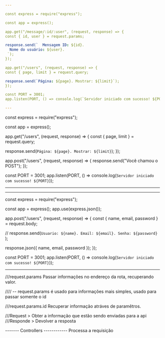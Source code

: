 ```yaml
---

const express = require("express");

const app = express();

app.get("/message/:id/:user", (request, response) => {
const { id, user } = request.params;

response.send(`  Mensagem ID: ${id}.
  Nome do usuário: ${user}.
 `);
});

app.get("/users", (request, response) => {
const { page, limit } = request.query;

response.send(`Página: ${page}. Mostrar: ${limit}`);
});

const PORT = 3001;
app.listen(PORT, () => console.log(`Servidor iniciado com sucesso! ${PORT}`));

---
```


const express = require("express");

const app = express();

app.get("/users", (request, response) => {
const { page, limit } = request.query;

response.send(`Página: ${page}. Mostrar: ${limit}`);
});

app.post("/users", (request, response) => {
response.send("Você chamou o POST");
});

const PORT = 3001;
app.listen(PORT, () => console.log(`Servidor iniciado com sucesso! ${PORT}`));

---

---

const express = require("express");

const app = express();
app.use(express.json());

app.post("/users", (request, response) => {
const { name, email, password } = request.body;

// response.send(`Usuario: ${name}. Email: ${email}. Senha: ${password} `);

response.json({ name, email, password });
});

const PORT = 3001;
app.listen(PORT, () => console.log(`Servidor iniciado com sucesso! ${PORT}`));

---

///request.params Passar informações no endereço da rota, recuperando valor.

//// -- request.params é usado para informações mais simples, usado para passar somente o id

///request.params.id Recuperar informação atráves de paramêtros.

///Request > Obter a informação que estão sendo enviadas para a api
///Responde > Devolver a resposta

------- Controllers ------------
Processa a requisição

